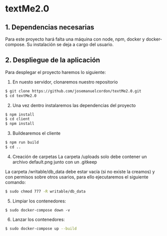 # textMe2.0

## 1. Dependencias necesarias

Para este proyecto hará falta una máquina con node, npm, docker y docker-compose. Su instalación se deja a cargo del usuario.

## 2. Despliegue de la aplicación

Para desplegar el proyecto haremos lo siguiente:

1. En nuesto servidor, clonaremos nuestro repositorio

```bash
$ git clone https://github.com/josemanuelcordon/textMe2.0.git
$ cd textMe2.0
```

2. Una vez dentro instalaremos las dependencias del proyecto

```bash
$ npm install
$ cd client
$ npm install
```

3. Buildearemos el cliente

```bash
$ npm run build
$ cd ..
```

4. Creación de carpetas
   La carpeta /uploads solo debe contener un archivo default.png junto con un .gitkeep

La carpeta /writable/db_data debe estar vacía (si no existe la creamos) y con permisos sobre otros usarios, para ello ejecutaremos el siguiente comando:

```bash
$ sudo chmod 777 -R writable/db_data
```

5. Limpiar los contenedores:

```
$ sudo docker-compose down -v
```

6. Lanzar los contenedores:

```bash
$ sudo docker-compose up --build
```
